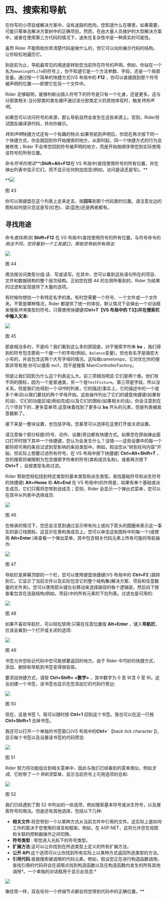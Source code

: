 # 四、搜索和导航

在你写的小项目或解决方案中，没有迷路的危险。您知道什么在哪里，如果需要，可能只需单击解决方案树中的正确项目。然而，在由大量人员维护的大型解决方案中，或者在使用第三方代码的情况下，迷失在复杂性中是一种真实的可能性。

虽然 Rider 不能帮助你弄清楚代码是做什么的，但它可以向你展示代码的结构，让你轻松地遍历它。

到目前为止，导航最常见的用途是转到您当前所在符号的声明。例如，你站在一个名为`meaningOfLife`的符号上，你不知道它是一个方法参数、字段，还是一个局部变量。通过按一个简单的快捷方式(VS 布局中的 **F12** ，你可以直接跳到那个符号被声明的位置——即使它在另一个文件中。

Rider 足够聪明，能够判断出插入符号下的符号是只有一个化身，还是更多。这与分部类相关:当分部类的类名循环通过该分部类定义的其他体现时，触发*转到声明*。

如果您可以访问符号的来源，那么导航自然会发生在这些来源上。否则，Rider将试图反编译源代码，并向你展示。

*转到声明*快捷方式还有一个有趣的特点:如果导航到声明后，你现在再次按下同一个快捷方式，你会跳回到你开始搜索的地方，从那时起，同一个快捷方式的行为会被修改；Rider 不会带您回到符号被声明的地方，而是开始按顺序带您到实际使用该符号的所有位置。

命令*符号的用法***(**Shift+Alt+F12**在 VS 布局中)查找使用符号的所有位置，并在弹出列表中显示它们，而不显示任何附加信息(例如，访问是读还是写)。**

 **![](img/image046.jpg)

图 43

你可以用键盘在这个列表上走来走去，按**回车**到那个代码里的位置。请注意左边的图标如何提示您这是写(红色)、读(蓝色)还是两者都有。

## 寻找用途

命令*查找用法*( **Shift+F12** 在 VS 布局中)查找使用符号的所有位置。与符号命令的*用法不同，您将看到一个工具窗口，帮助您导航所有用法:*

![](img/image047.jpg)

图 44

用法按访问类型分组:读、写或读写。在其中，您可以看到这些语句所在的项目、文件和数据结构的整个层次结构。正如您在图 44 的左侧所看到的，Rider 为结果的过滤和呈现提供了大量的选项。

有时候你想找一个有特定名字的类。有时您需要一个符号、一个文件或一个文件夹。不管是哪种情况，Rider 都提供了统一的体验，默认情况下会弹出一个对话框来搜索*所有*类型的符号。只需使用快捷键(**Ctrl+T【VS 布局中的 T3】)并在搜索栏中输入文本:**

![](img/image048.jpg)

图 45

那是相当多的，不是吗？我们看到这么多的原因是，对于搜索字符串 **ba** ，我们得到的符号包含那些一个接一个的字母(例如，`Balance`变量)，但也有名字是骆驼大小写的，并且包含这两个大写字母的情况。这叫做*camelomps*，它对优化你的搜索非常有用:你可以搜索 mcf，而不是搜索 MainControllerFactory。

但是让我们回到为什么这个列表这么大。前三项相当明显:它们是两个类。他们有不同的图标，因为一个是普通类，另一个是`TestFixture`。第三项是字段，所以没关系。但是我们也得到一个*动作*的列表，它的描述(事实上，它的描述中的一个或多个单词)以我们要找的两个字母开始。这些操作列出了它们的键盘快捷键(如果有的话)、它们的功能区域(例如完成)以及它们的图标(如果相关的话)。你会注意到在几个项目下的…更多菜单项:这意味着找到了更多以 **ba** 开头的元素，但是列表被故意截断了。

接下来是一整块设置，也包括字母。您甚至可以选择在这里打开或关闭设置。

请注意每个部分标题(符号、动作、设置)旁边都有快捷方式。如果您在原始弹出窗口打开时按下其中一个快捷键，您认为会发生什么？没错——这些设置中的每一个都将把可用的条目过滤到受影响的条目类型中。例如，假设您从“转到任何内容”开始，但实际上想要过滤所有符号。在 VS 布局中按下快捷键( **Ctrl+Alt+Shift+T** ，您的搜索将被限制为包含搜索字符串的符号(类和成员名称)。或者再次按下 **Ctrl+T** ，会按类型名称过滤。

Rider 帮助您轻松找到特定类型的基本类型和派生类型。查找基础符号和派生符号的快捷键( **Alt+Home** 和 **Alt+End** 在 VS 布局中)的作用是，如果有单个基础或派生成员，它们只需将您带到该成员；否则，Rider 会显示一个弹出式菜单，您可以在其中从列表中选择成员:

![](img/image049.jpg)

图 46

在继承的情况下，您还会注意到通过显示带有向上或向下箭头的圆圈来表示这一事实的装订线图标。这显示在类和类成员上。您可以单击这些图标中的每一个(或使用 **Alt+Enter** )来查看一个弹出菜单，其中包含相关代码元素上所有可能的导航操作:

![](img/image050.jpg)

图 47

导航栏是屏幕顶部的一个栏，您可以使用键盘快捷键(VS 布局中的 **Ctrl+F2** )跳转到它。它显示了当前文件以及实际包含它的整个结构集(解决方案、项目和任意数量的文件夹)。您可以使用箭头键左右移动来选择路径的每个逻辑层，然后向下按查看包含在该层结构(例如，项目)中的所有元素的下拉列表。过滤也是可用的:

![](img/image051.jpg)

图 48

如果不喜欢导航栏，可以轻松禁用:只需在任意位置按 **Alt+Enter** ，键入**导航栏**，应该会看到一个打开或关闭的选项:

![](img/image052.jpg)

图 49

书签允许您标记代码中您可能想要返回的地方。由于 Rider 中巧妙的快捷方式，添加、删除和导航到书签变得很容易。

要添加快捷方式，请按 **Ctrl+Shift+ <数字>** ，其中数字为 0 至 9(含 0 至 9)。这会创建一个书签，该书签也显示在您添加它的代码行旁边:

![](img/image053.jpg)

图 50

现在，这是书签 1，我可以随时按 **Ctrl+1** 回到这个书签。我也可以在这一行按 **Ctrl+Shift+1** 去掉书签。

我还可以打开一个单独的书签窗口(VS 布局中的**Ctrl+`**【back tick character 】),显示每个书签以及设置该书签的代码预览:

![](img/image054.jpg)

图 51

Rider 努力将功能组合到相关菜单中，因此与我们已经看到的菜单类似，例如*生成*，它附带了一个*导航至*菜单，显示当前符号上可用选项的总和:

![](img/image055.jpg)

图 52

我们已经遇到了图 52 中列出的一些选项，例如搜索基本符号或派生符号，以及搜索符号的用法。但是还有其他选择，包括以下几种:

*   **相关文件**:将您带到一个以某种方式从当前文件中引用的文件。这实际上是如何工作的取决于您使用的语言和框架。例如，在 ASP.NET，这将允许您在视图和关联的控制器操作之间切换。
*   **符号类型** : 带您进入光标下的符号类型。
*   **扩展方法**:这可以让你找到在所选类型上定义的所有扩展方法。
*   **公开 API**:这个选项可以让你找到所有实际上以某种方式返回所选类型的方法。
*   **引用代码**:直接搜索被调用的代码元素。例如，假设您正在进行构造函数调用。查找引用的代码将会在调用点找到构造函数以及在构造函数内发生的所有其他调用*。一个单独的对话框用于显示此信息:*

![](img/image056.jpg)

像往常一样，双击任何一个终端节点都会将您带到代码中的正确位置。**